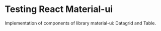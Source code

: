 # Testing React Material-ui

Implementation of components of library material-ui: Datagrid and Table.
